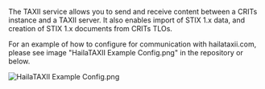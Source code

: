 The TAXII service allows you to send and receive content between a CRITs
instance and a TAXII server. It also enables import of STIX 1.x data, and
creation of STIX 1.x documents from CRITs TLOs.

For an example of how to configure for communication with hailataxii.com,
please see image "HailaTAXII Example Config.png" in the repository or below.

![HailaTAXII Example Config.png](./HailaTAXII%20Example%20Config.png)
